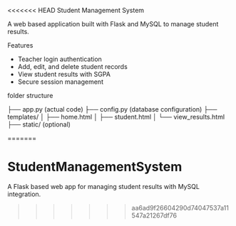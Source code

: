 <<<<<<< HEAD
Student Management System

A web based application built with Flask and MySQL to manage student results.

 Features
- Teacher login authentication
- Add, edit, and delete student records
- View student results with SGPA
- Secure session management

folder structure

├── app.py (actual code)
├── config.py (database configuration)
├── templates/
│   ├── home.html
│   ├── student.html
│   └── view_results.html
├── static/ (optional)  
   
=======
# StudentManagementSystem
A Flask based web app for managing student results with MySQL integration.
>>>>>>> aa6ad9f26604290d74047537a11547a21267df76
